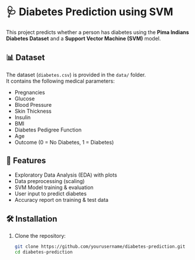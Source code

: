 # 🩺 Diabetes Prediction using SVM

This project predicts whether a person has diabetes using the **Pima Indians Diabetes Dataset** and a **Support Vector Machine (SVM)** model.

## 📊 Dataset
The dataset (`diabetes.csv`) is provided in the `data/` folder.  
It contains the following medical parameters:

- Pregnancies  
- Glucose  
- Blood Pressure  
- Skin Thickness  
- Insulin  
- BMI  
- Diabetes Pedigree Function  
- Age  
- Outcome (0 = No Diabetes, 1 = Diabetes)

## 🚀 Features
- Exploratory Data Analysis (EDA) with plots  
- Data preprocessing (scaling)  
- SVM Model training & evaluation  
- User input to predict diabetes  
- Accuracy report on training & test data  

## 🛠️ Installation

1. Clone the repository:
   ```bash
   git clone https://github.com/yourusername/diabetes-prediction.git
   cd diabetes-prediction
